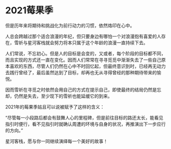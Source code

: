 # 2021莓果季

但是历年来将期待和挑战化为前行动力的习惯，依然烙印在心中。

人总会跨越过那个适合浪漫的年纪，但只要身边有哪怕一个对浪漫抱有喜爱的人存在，雪祈与星河客栈就会努力将本只属于这个年龄的浪漫一直持续下去。

人们常说，不忘初心。但是人的目标是会变的，又或者，每个阶段的目标都不同，而且实现的方式还一直在变化。因而人们常常在寻寻觅觅中渐渐失去了一些自己原本喜欢的东西，尽管人们仍然在心中不时回忆起，但最终意识到时，已经再无动力去践行曾经了，最后虽然达到了目标，却再也无从寻得曾经的那种期待带来的愉悦。

因而雪祈在寻觅之时依然会用自己的方式在提示自己，即使最终的结局仍然是忘却，仍然是失去，至少现下的雪祈也能延缓它的到来。

2021年的莓果季姑且可以说被赋予了这样的含义：

“尽管每一小段路后都会有鼓舞人心的里程碑，但是前往目标的路还太长，能看见指引时便行，看不见指引时就确认周遭的环境与自身的状况，再推演出下一步应行的方向。”

星河客栈，愿与你一同继续演绎每一个美好的故事！